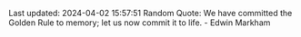 Last updated: 2024-04-02 15:57:51
Random Quote: We have committed the Golden Rule to memory; let us now commit it to life. - Edwin Markham